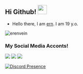 ## Hi Github! <img src="https://raw.githubusercontent.com/iampavangandhi/iampavangandhi/master/gifs/Hi.gif" width="30px">

- Hello there, I am [ern](https://github.com/erenvein). I am 19 y.o.

<img src="https://komarev.com/ghpvc/?username=erenvein&label=Views&color=552b75" alt="erenvein" />

<h3>My Social Media Acconts!</h3>
<p align="left">
   <a href="https://instagram.com/erendamar_" target"blank_"><img src="https://img.shields.io/badge/INSTAGRAM%20-DC3175.svg?&style=for-the-badge&logo=instagram&logoColor=white"></a>
 <a href="https://www.sptfy.com/erenvein" target"blank_"><img src="https://img.shields.io/badge/Spotify%20-1ed760.svg?&style=for-the-badge&logo=spotify&logoColor=white"></a>
   <a href="https://www.discord.com/users/311184536379719680" target"blank_"><img src="https://img.shields.io/badge/Discord%20-5865F2.svg?&style=for-the-badge&logo=discord&logoColor=white"></a>


[![Discord Presence](https://lanyard.cnrad.dev/api/311184536379719680)](https://discord.com/users/311184536379719680)


</p>
